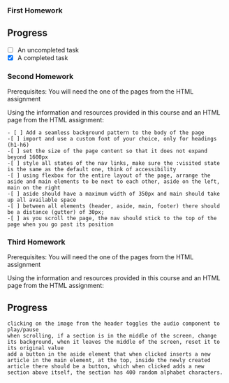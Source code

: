 ### First Homework
## Progress
- [ ] An uncompleted task
- [x] A completed task
### Second Homework


Prerequisites: You will need the one of the pages from the HTML assignment

Using the information and resources provided in this course and an HTML page from the HTML assignment:

    - [ ] Add a seamless background pattern to the body of the page
    -[ ] import and use a custom font of your choice, only for headings (h1-h6)
    -[ ] set the size of the page content so that it does not expand beyond 1600px
    -[ ] style all states of the nav links, make sure the :visited state is the same as the default one, think of accessibility
    -[ ] using flexbox for the entire layout of the page, arrange the aside and main elements to be next to each other, aside on the left, main on the right
    -[ ] aside should have a maximum width of 350px and main should take up all available space
    -[ ] between all elements (header, aside, main, footer) there should be a distance (gutter) of 30px;
    -[ ] as you scroll the page, the nav should stick to the top of the page when you go past its position




### Third Homework
Prerequisites: You will need the one of the pages from the HTML assignment

Using the information and resources provided in this course and an HTML page from the HTML assignment:
## Progress
    clicking on the image from the header toggles the audio component to play/pause
    when scrolling, if a section is in the middle of the screen, change its background, when it leaves the middle of the screen, reset it to its original value
    add a button in the aside element that when clicked inserts a new article in the main element, at the top, inside the newly created article there should be a button, which when clicked adds a new section above itself, the section has 400 random alphabet characters. 

